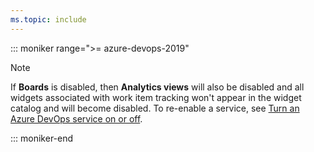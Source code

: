 ```yaml
---
ms.topic: include
---
```


::: moniker range=">= azure-devops-2019"

> [!NOTE]  
> If **Boards** is disabled, then **Analytics views** will also be disabled and all widgets associated with work item tracking won't appear in the widget catalog and will become disabled. To re-enable a service, see [Turn an Azure DevOps service on or off](/azure/devops/organizations/settings/set-services).

::: moniker-end
